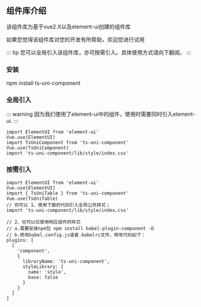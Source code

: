 ## 组件库介绍
该组件库为基于vue2.X以及element-ui创建的组件库

如果您觉得该组件库对您的开发有所帮助，欢迎您进行试用

::: tip
您可以全局引入该组件库，亦可按需引入。具体使用方式请向下翻阅。
:::
### 安装
npm install ts-uni-component
### 全局引入
::: warning
因为我们使用了element-ui中的组件，使用时需要同时引入element-ui.
:::

```
import ElementUI from 'element-ui'
Vue.use(ElementUI)
import TsUniComponent from 'ts-uni-component'
Vue.use(TsUniComponent)
import 'ts-uni-component/lib/style/index.css'
```


### 按需引入

``` 
import ElementUI from 'element-ui'
Vue.use(ElementUI)
import { TsUniTable } from 'ts-uni-component'
Vue.use(TsUniTable)
// 你可以 1、使用下面的代码引入全局公共样式；
import 'ts-uni-component/lib/style/index.css'

// 2、也可以仅使用响应组件的样式
// a.需要安装npm包 npm install babel-plugin-component -D
// b.修改babel.config.js或者.babelrc文件，修改代码如下：
plugins: [
  [
    'component',
    {
      libraryName: 'ts-uni-component',
      styleLibrary: {
        name: 'style',
        base: false
      }
    }
  ]
]
```
